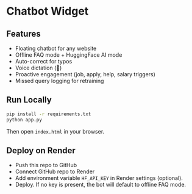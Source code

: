 # Chatbot Widget

## Features
- Floating chatbot for any website
- Offline FAQ mode + HuggingFace AI mode
- Auto-correct for typos
- Voice dictation (🎤)
- Proactive engagement (job, apply, help, salary triggers)
- Missed query logging for retraining

## Run Locally
```bash
pip install -r requirements.txt
python app.py
```
Then open `index.html` in your browser.

## Deploy on Render
- Push this repo to GitHub
- Connect GitHub repo to Render
- Add environment variable `HF_API_KEY` in Render settings (optional).
- Deploy. If no key is present, the bot will default to offline FAQ mode.

